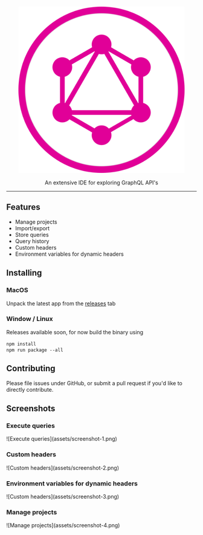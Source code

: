 <p align="center">
    <img alt="GraphQL IDE" src="assets/logo.svg" width="440">
</p>

<p align="center">
  An extensive IDE for exploring GraphQL API's
</p>

---

## Features

- Manage projects
- Import/export
- Store queries
- Query history
- Custom headers
- Environment variables for dynamic headers

## Installing

### MacOS

Unpack the latest app from the [releases][0] tab

### Window / Linux

Releases available soon, for now build the binary using

````
npm install
npm run package --all
````

## Contributing

Please file issues under GitHub, or submit a pull request if you'd like to directly contribute.

## Screenshots


<p align="center">
  <h3>
    Execute queries
  </h3>
</p>
![Execute queries](assets/screenshot-1.png)

<p align="center">
  <h3>
    Custom headers
  </h3>
</p>
![Custom headers](assets/screenshot-2.png)

<p align="center">
  <h3>
    Environment variables for dynamic headers
  </h3>
</p>
![Custom headers](assets/screenshot-3.png)

<p align="center">
  <h3>
    Manage projects
  </h3>
</p>
![Manage projects](assets/screenshot-4.png)

[0]: https://github.com/redound/graphql-ide/releases